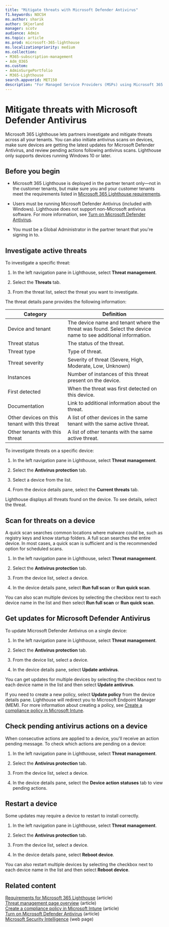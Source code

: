 ```yaml
---
title: "Mitigate threats with Microsoft Defender Antivirus"
f1.keywords: NOCSH
ms.author: sharik
author: SKjerland
manager: scotv
audience: Admin
ms.topic: article
ms.prod: microsoft-365-lighthouse
ms.localizationpriority: medium
ms.collection:
- M365-subscription-management
- Adm_O365
ms.custom:
- AdminSurgePortfolio
- M365-Lighthouse
search.appverid: MET150
description: "For Managed Service Providers (MSPs) using Microsoft 365 Lighthouse, learn about the mitigate threats with Microsoft Defender Antivirus."
---
```


# Mitigate threats with Microsoft Defender Antivirus

Microsoft 365 Lighthouse lets partners investigate and mitigate threats across all your tenants. You can also initiate antivirus scans on devices, make sure devices are getting the latest updates for Microsoft Defender Antivirus, and review pending actions following antivirus scans. Lighthouse only supports devices running Windows 10 or later.

## Before you begin

- Microsoft 365 Lighthouse is deployed in the partner tenant only—not in the customer tenants, but make sure you and your customer tenants meet the requirements listed in [Microsoft 365 Lighthouse requirements](m365-lighthouse-requirements.md).

- Users must be running Microsoft Defender Antivirus (included with Windows). Lighthouse does not support non-Microsoft antivirus software. For more information, see [Turn on Microsoft Defender Antivirus](/mem/intune/user-help/turn-on-defender-windows).

- You must be a Global Administrator in the partner tenant that you're signing in to.

## Investigate active threats

To investigate a specific threat:

1. In the left navigation pane in Lighthouse, select **Threat management**.

2. Select the **Threats** tab.

3. From the threat list, select the threat you want to investigate.

The threat details pane provides the following information:

| Category                                      | Definition                                                                                                   |
|-----------------------------------------------|--------------------------------------------------------------------------------------------------------------|
| Device and tenant                             | The device name and tenant where the threat was found. Select the device name to see additional information. |
| Threat status                                 | The status of the threat.                                                                                    |
| Threat type                                   | Type of threat.                                                                                              |
| Threat severity                               | Severity of threat (Severe, High, Moderate, Low, Unknown)                                                    |
| Instances                                     | Number of instances of this threat present on the device.                                                    |
| First detected                                | When the threat was first detected on this device.                                                           |
| Documentation                                 | Link to additional information about the threat.                                                             |
| Other devices on this tenant with this threat | A list of other devices in the same tenant with the same active threat.                                      |
| Other tenants with this threat                | A list of other tenants with the same active threat.                                                         |

To investigate threats on a specific device:

1. In the left navigation pane in Lighthouse, select **Threat management**.

2. Select the **Antivirus protection** tab.

3. Select a device from the list.

4. From the device details pane, select the **Current threats** tab.

Lighthouse displays all threats found on the device. To see details, select the threat.

## Scan for threats on a device

A quick scan searches common locations where malware could be, such as registry keys and know startup folders. A full scan searches the entire device. In most cases, a quick scan is sufficient and is the recommended option for scheduled scans.

1. In the left navigation pane in Lighthouse, select **Threat management**.

2. Select the **Antivirus protection** tab.

3. From the device list, select a device.

4. In the device details pane, select **Run full scan** or **Run quick scan**.

You can also scan multiple devices by selecting the checkbox next to each device name in the list and then select **Run full scan** or **Run quick scan**.

## Get updates for Microsoft Defender Antivirus

To update Microsoft Defender Antivirus on a single device:

1. In the left navigation pane in Lighthouse, select **Threat management**.

2. Select the **Antivirus protection** tab.

3. From the device list, select a device.

4. In the device details pane, select **Update antivirus**.

You can get updates for multiple devices by selecting the checkbox next to each device name in the list and then select **Update antivirus**.

If you need to create a new policy, select **Update policy** from the device details pane. Lighthouse will redirect you to Microsoft Endpoint Manager (MEM). For more information about creating a policy, see [Create a compliance policy in Microsoft Intune](/mem/intune/protect/create-compliance-policy).

## Check pending antivirus actions on a device

When consecutive actions are applied to a device, you'll receive an action pending message. To check which actions are pending on a device:

1. In the left navigation pane in Lighthouse, select **Threat management**.

2. Select the **Antivirus protection** tab.

3. From the device list, select a device.

4. In the device details pane, select the **Device action statuses** tab to view pending actions.

## Restart a device

Some updates may require a device to restart to install correctly.

1. In the left navigation pane in Lighthouse, select **Threat management**.

2. Select the **Antivirus protection** tab.

3. From the device list, select a device.

4. In the device details pane, select **Reboot device**.

You can also restart multiple devices by selecting the checkbox next to each device name in the list and then select **Reboot device**.

## Related content

[Requirements for Microsoft 365 Lighthouse](m365-lighthouse-requirements.md) (article)\
[Threat management page overview](m365-lighthouse-threat-management-page-overview.md) (article)\
[Create a compliance policy in Microsoft Intune](/mem/intune/protect/create-compliance-policy) (article)\
[Turn on Microsoft Defender Antivirus](/mem/intune/user-help/turn-on-defender-windows) (article)\
[Microsoft Security Intelligence](https://www.microsoft.com/wdsi/threats) (web page)
